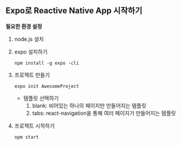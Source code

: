 ## Expo로 Reactive Native App 시작하기

**필요한 환경 설정**

1. node.js 설치

2. expo 설치하기

   ```
   npm install -g expo -cli
   ```

3. 프로젝트 만들기

   ```
   expo init AwesomeProject
   ```

   - 템플릿 선택하기
     1. blank: 비어있는 하나의 페이지만 만들어지는 템플릿
     2. tabs: react-navigation을 통해 여러 페이지가 만들어지는 템플릿

4. 프로젝트 시작하기

   ```
   npm start
   ```

   